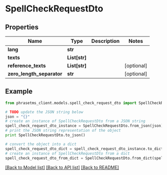 # SpellCheckRequestDto

## Properties

| Name                      | Type          | Description | Notes      |
| ------------------------- | ------------- | ----------- | ---------- |
| **lang**                  | **str**       |             |
| **texts**                 | **List[str]** |             |
| **reference_texts**       | **List[str]** |             | [optional] |
| **zero_length_separator** | **str**       |             | [optional] |

## Example

```python
from phrasetms_client.models.spell_check_request_dto import SpellCheckRequestDto

# TODO update the JSON string below
json = "{}"
# create an instance of SpellCheckRequestDto from a JSON string
spell_check_request_dto_instance = SpellCheckRequestDto.from_json(json)
# print the JSON string representation of the object
print SpellCheckRequestDto.to_json()

# convert the object into a dict
spell_check_request_dto_dict = spell_check_request_dto_instance.to_dict()
# create an instance of SpellCheckRequestDto from a dict
spell_check_request_dto_from_dict = SpellCheckRequestDto.from_dict(spell_check_request_dto_dict)
```

[[Back to Model list]](../README.md#documentation-for-models) [[Back to API list]](../README.md#documentation-for-api-endpoints) [[Back to README]](../README.md)
